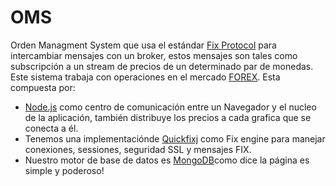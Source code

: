 OMS
===

Orden Managment System que usa el estándar <a href="http://fixprotocol.org/">Fix Protocol</a> para intercambiar mensajes con un broker, estos mensajes son tales como subscripción a un stream de precios de un determinado par de monedas.
Este sistema trabaja con operaciones en el mercado <a href="http://en.wikipedia.org/wiki/Foreign_exchange_market">FOREX</a>. 
Esta compuesta por:
<ul>
<li><a href="http://en.wikipedia.org/wiki/Nodejs">Node.js</a> como centro de comunicación entre un Navegador y el nucleo de la aplicación, también distribuye los precios a cada grafica que se conecta a él.</li>
<li>Tenemos una implementaciónde <a href="http://www.quickfixj.org/">Quickfixj</a> como Fix engine para manejar conexiones, sessiones, seguridad SSL y mensajes FIX. </li>
<li>Nuestro motor de base de datos es <a href="http://www.mongodb.org/">MongoDB</a>como dice la página es simple y poderoso!</li>

</ul>
